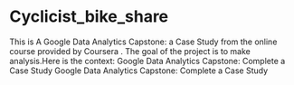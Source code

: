 <h1>Cyclicist_bike_share </h1> 
This is A Google Data Analytics Capstone:  a Case Study from the online course provided by  Coursera . The goal of the project is to make analysis.Here is the context: 
Google Data Analytics Capstone: Complete a Case Study
Google Data Analytics Capstone: Complete a Case Study

